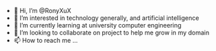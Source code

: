 - 👋 Hi, I’m @RonyXuX
- 👀 I’m interested in technology generally, and artificial intelligence
- 🌱 I’m currently learning at university computer engineering
- 💞️ I’m looking to collaborate on project to help me grow in my domain
- 📫 How to reach me ... 

<!---
RonyXuX/RonyXuX is a ✨ special ✨ repository because its `README.md` (this file) appears on your GitHub profile.
You can click the Preview link to take a look at your changes.
--->
